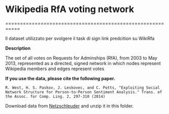 # Wikipedia RfA voting network
===========================================================

Il dataset utilizzato per svolgere il task di sign link predcition su WikiRfa

**Description**

The set of all votes on Requests for Adminships (RfA), from 2003 to May 2013, represented as a directed, signed network in which nodes represent Wikipedia members and edges represent votes

**If you use the data, please cite the following paper.**

`R. West, H. S. Paskov, J. Leskovec, and C. Potts, "Exploiting Social Network Structure for Person-to-Person Sentiment Analysis." Trans. of the Assoc. for Comp. Ling. 2, 297-310 (2014)`

Download data from [Netzschleuder](https://networks.skewed.de/net/wiki_rfa/files/wiki_rfa.csv.zip) and unzip it in this folder.